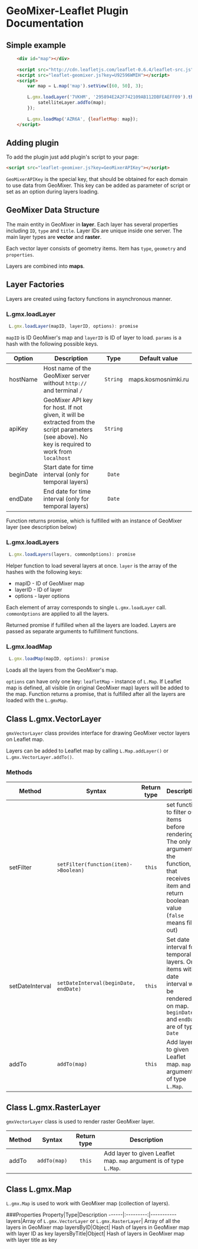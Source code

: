 # GeoMixer-Leaflet Plugin Documentation

## Simple example

```html
	<div id="map"></div>
 
	<script src="http://cdn.leafletjs.com/leaflet-0.6.4/leaflet-src.js"></script>
	<script src="leaflet-geomixer.js?key=U92596WMIH"></script>
	<script>
		var map = L.map('map').setView([60, 50], 3);
		
		L.gmx.loadLayer('7VKHM', '295894E2A2F742109AB112DBFEAEFF09').then(function(satelliteLayer) {
		    satelliteLayer.addTo(map);
		});
		
        L.gmx.loadMap('AZR6A', {leafletMap: map});
	</script>
```

## Adding plugin
To add the plugin just add plugin's script to your page:

```html
<script src="leaflet-geomixer.js?key=GeoMixerAPIKey"></script>
```

`GeoMixerAPIKey` is the special key, that should be obtained for each domain to use data from GeoMixer. This key can be added as parameter of script or set as an option during layers loading.

## GeoMixer Data Structure

The main entity in GeoMixer in **layer**. Each layer has several properties including `ID`, `type` and `title`.
Layer IDs are unique inside one server. The main layer types are **vector** and **raster**.

Each vector layer consists of geometry items. Item has `type`, `geometry` and `properties`.

Layers are combined into **maps**.

## Layer Factories

Layers are created using factory functions in asynchronous manner. 

### L.gmx.loadLayer
```js
 L.gmx.loadLayer(mapID, layerID, options): promise
```

`mapID` is ID GeoMixer's map and `layerID` is ID of layer to load. `params` is a hash with the following possible keys.

Option|Description|Type|Default value
------|-----------|:--:|-------------
hostName| Host name of the GeoMixer server without `http://` and terminal `/`|`String`|maps.kosmosnimki.ru
apiKey|GeoMixer API key for host. If not given, it will be extracted from the script parameters (see above). No key is required to work from `localhost`|`String`|
beginDate|Start date for time interval (only for temporal layers)|`Date`|
endDate|End date for time interval (only for temporal layers)|`Date`|

Function returns promise, which is fulfilled with an instance of GeoMixer layer (see description below)

### L.gmx.loadLayers
```js
 L.gmx.loadLayers(layers, commonOptions): promise
```

Helper function to load several layers at once. `layer` is the array of the hashes with the following keys:
  * mapID - ID of GeoMixer map
  * layerID - ID of layer
  * options - layer options

Each element of array corresponds to single `L.gmx.loadLayer` call. `commonOptions` are applied to all the layers.

Returned promise if fulfilled when all the layers are loaded. Layers are passed as separate arguments to fulfillment functions.

### L.gmx.loadMap
```js
 L.gmx.loadMap(mapID, options): promise
```

Loads all the layers from the GeoMixer's map. 

`options` can have only one key: `leafletMap` - instance of `L.Map`. If Leaflet map is defined, all visible (in original GeoMixer map) layers will be added to the map. Function returns a promise, that is fulfilled after all the layers are loaded with the `L.gmxMap`.

## Class L.gmx.VectorLayer

`gmxVectorLayer` class provides interface for drawing GeoMixer vector layers on Leaflet map.

Layers can be added to Leaflet map by calling `L.Map.addLayer()` or `L.gmx.VectorLayer.addTo()`.

### Methods
Method|Syntax|Return type|Description
------|------|:---------:|-----------
setFilter|`setFilter(function(item)->Boolean)`|`this`|set function to filter out items before rendering. The only argument is the function, that receives an item and return boolean value (`false` means filter out)
setDateInterval|`setDateInterval(beginDate, endDate)`|`this`|Set date interval for temporal layers. Only items within date interval will be rendered on map. `beginDate` and `endDate` are of type `Date`
addTo|`addTo(map)`|`this`|Add layer to given Leaflet map. `map` argument is of type `L.Map`.

## Class L.gmx.RasterLayer

`gmxVectorLayer` class is used to render raster GeoMixer layer.

Method|Syntax|Return type|Description
------|------|:---------:|-----------
addTo|`addTo(map)`|`this`|Add layer to given Leaflet map. `map` argument is of type `L.Map`.

## Class L.gmx.Map
`L.gmx.Map` is used to work with GeoMixer map (collection of layers).

###Properties
Property|Type|Description
------|:---------:|-----------
layers|Array of `L.gmx.VectorLayer` or `L.gmx.RasterLayer`| Array of all the layers in GeoMixer map
layersByID|Object| Hash of layers in GeoMixer map with layer ID as key
layersByTitle|Object| Hash of layers in GeoMixer map with layer title as key
